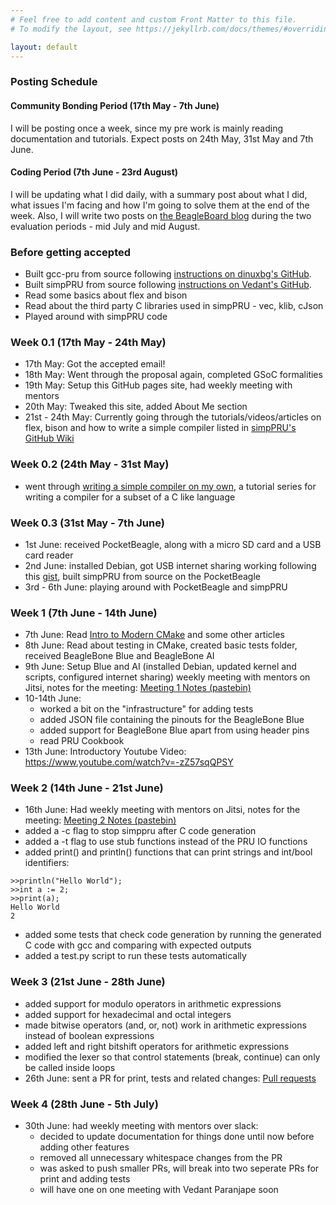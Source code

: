 ```yaml
---
# Feel free to add content and custom Front Matter to this file.
# To modify the layout, see https://jekyllrb.com/docs/themes/#overriding-theme-defaults

layout: default
---
```


### Posting Schedule

#### Community Bonding Period (17th May - 7th June)
I will be posting once a week, since my pre work is mainly reading documentation and tutorials. Expect posts on 24th May, 31st May and 7th June.
#### Coding Period (7th June - 23rd August)
I will be updating what I did daily, with a summary post about what I did, what issues I'm facing and how I'm going to solve them at the end of the week. Also, I will write two posts on [the BeagleBoard blog](https://beagleboard.org/blog/) during the two evaluation periods - mid July and mid August.

### Before getting accepted
- Built gcc-pru from source following [instructions on dinuxbg's GitHub](https://github.com/dinuxbg/gnupru#building-from-sources).
- Built simpPRU from source following [instructions on Vedant's GitHub](https://github.com/VedantParanjape/simpPRU#building-from-source).
- Read some basics about flex and bison
- Read about the third party C libraries used in simpPRU - vec, klib, cJson
- Played around with simpPRU code

### Week 0.1 (17th May - 24th May)
- 17th May: Got the accepted email!
- 18th May: Went through the proposal again, completed GSoC formalities
- 19th May: Setup this GitHub pages site, had weekly meeting with mentors
- 20th May: Tweaked this site, added About Me section
- 21st - 24th May: Currently going through the tutorials/videos/articles on flex, bison and how to write a simple compiler listed in [simpPRU's GitHub Wiki](https://github.com/VedantParanjape/simpPRU/wiki#resources-that-helped-a-lot)

### Week 0.2 (24th May - 31st May)
- went through [writing a simple compiler on my own](https://steemit.com/utopian-io/@drifter1/writing-a-simple-compiler-on-my-own-generating-code-for-assignments-part-1), a tutorial series for writing a compiler for a subset of a C like language

### Week 0.3 (31st May - 7th June)
- 1st June: received PocketBeagle, along with a micro SD card and a USB card reader
- 2nd June: installed Debian, got USB internet sharing working following this [gist](https://gist.github.com/pdp7/d2711b5ff1fbb000240bd8337b859412), built simpPRU from source on the PocketBeagle
- 3rd - 6th June: playing around with PocketBeagle and simpPRU

### Week 1 (7th June - 14th June)
- 7th June: Read [Intro to Modern CMake](https://cliutils.gitlab.io/modern-cmake/) and some other articles
- 8th June: Read about testing in CMake, created basic tests folder, received BeagleBone Blue and BeagleBone AI
- 9th June: Setup Blue and AI (installed Debian, updated kernel and scripts, configured internet sharing) weekly meeting with mentors on Jitsi, notes for the meeting: [Meeting 1 Notes (pastebin)](https://pastebin.com/6E0NSy5k)
- 10-14th June:
    - worked a bit on the "infrastructure" for adding tests
    - added JSON file containing the pinouts for the BeagleBone Blue
    - added support for BeagleBone Blue apart from using header pins
    - read PRU Cookbook
- 13th June: Introductory Youtube Video: https://www.youtube.com/watch?v=-zZ57sqQPSY

### Week 2 (14th June - 21st June)
- 16th June: Had weekly meeting with mentors on Jitsi, notes for the meeting: [Meeting 2 Notes (pastebin)](https://pastebin.com/Anf9U3i9)
- added a -c flag to stop simppru after C code generation
- added a -t flag to use stub functions instead of the PRU IO functions
- added print() and println() functions that can print strings and int/bool identifiers:
```
>>println("Hello World");
>>int a := 2;
>>print(a);
Hello World
2
```
- added some tests that check code generation by running the generated C code with gcc and comparing with expected outputs
- added a test.py script to run these tests automatically

### Week 3 (21st June - 28th June)
- added support for modulo operators in arithmetic expressions
- added support for hexadecimal and octal integers
- made bitwise operators (and, or, not) work in arithmetic expressions instead of boolean expressions
- added left and right bitshift operators for arithmetic expressions
- modified the lexer so that control statements (break, continue) can only be called inside loops
- 26th June: sent a PR for print, tests and related changes: [Pull requests](https://github.com/VedantParanjape/simpPRU/pull/11)

### Week 4 (28th June - 5th July)
- 30th June: had weekly meeting with mentors over slack:
    - decided to update documentation for things done until now before adding other features
    - removed all unnecessary whitespace changes from the PR
    - was asked to push smaller PRs, will break into two seperate PRs for print and adding tests
    - will have one on one meeting with Vedant Paranjape soon
